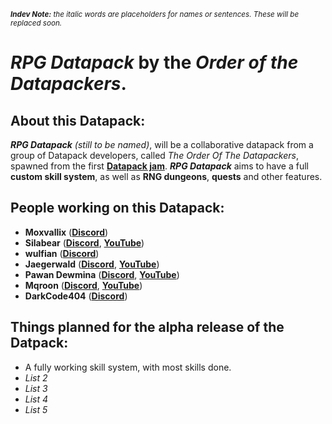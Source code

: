 <sub>***Indev Note:** the italic words are placeholders for names or sentences. These will be replaced soon.*</sub>

# *RPG Datapack* by the *Order of the Datapackers*.

## About this Datapack:

***RPG Datapack** (still to be named)*, will be a collaborative datapack from a group of Datapack developers, called *The Order Of The Datapackers*, spawned from the first [**Datapack jam**](https://discord.gg/z6TgybXhrg).
***RPG Datapack*** aims to have a full **custom skill system**, as well as **RNG dungeons**, **quests** and other features.

## People working on this Datapack:

- **Moxvallix** ([**Discord**](https://discordapp.com/users/510318433162887173))
- **Silabear** ([**Discord**](https://discordapp.com/users/543741360478355456), [**YouTube**](https://www.youtube.com/channel/UClfoz7sNreaL9OXSqYeN6fg))
- **wulfian** ([**Discord**](https://discordapp.com/users/554435927699619845))
- **Jaegerwald** ([**Discord**](https://discordapp.com/users/711944262173982822), [**YouTube**](https://www.youtube.com/channel/UCmiIcpOsGlKU1Ji8iDlTVuA))
- **Pawan Dewmina** ([**Discord**](https://discordapp.com/users/866910016535527454), [**YouTube**](https://www.youtube.com/pawandewmina))
- **Mqroon** ([**Discord**](https://discordapp.com/users/561291894907207680), [**YouTube**](https://www.youtube.com/channel/UCl39RSKrhVI9lrsf0HUBNwA))
- **DarkCode404** ([**Discord**](https://discordapp.com/users/553638302750867477))

## Things planned for the alpha release of the Datpack:

- A fully working skill system, with most skills done.
- *List 2*
- *List 3*
- *List 4*
- *List 5*
